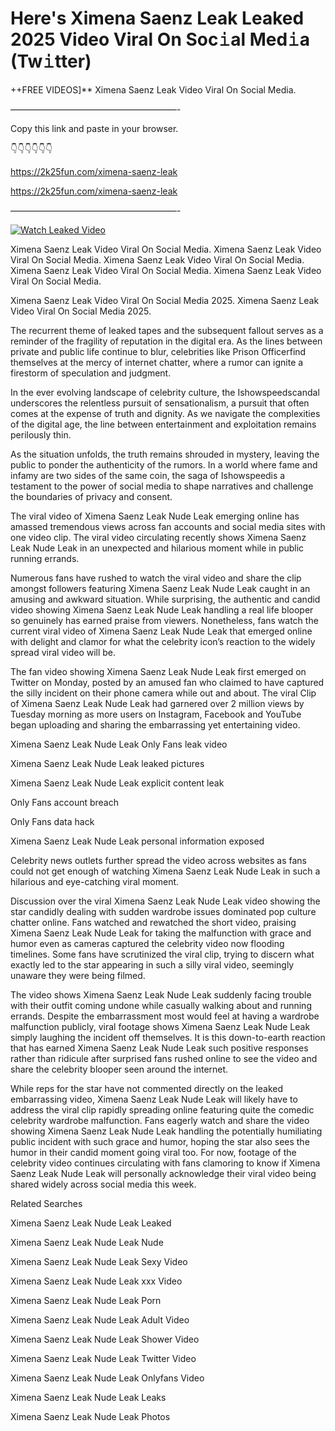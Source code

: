 # Here's Ximena Saenz Leak Leaked 2025 Video Viral On Soc𝚒al Med𝚒a (Tw𝚒tter)

++FREE VIDEOS]** Ximena Saenz Leak Video Viral On Social Media.

———————————————————-

Copy this link and paste in your browser.

👇👇👇👇👇👇

https://2k25fun.com/ximena-saenz-leak

https://2k25fun.com/ximena-saenz-leak

———————————————————-

[![Watch Leaked Video](https://miro.medium.com/v2/resize:fit:828/format:webp/1*cilzJN44JGOrTw9NJCrNHA.gif "Watch Leaked Video")](https://2k25fun.com/ximena-saenz-leak)

Ximena Saenz Leak Video Viral On Social Media. Ximena Saenz Leak Video Viral On Social Media. Ximena Saenz Leak Video Viral On Social Media. Ximena Saenz Leak Video Viral On Social Media. Ximena Saenz Leak Video Viral On Social Media.

Ximena Saenz Leak Video Viral On Social Media 2025. Ximena Saenz Leak Video Viral On Social Media 2025.

The recurrent theme of leaked tapes and the subsequent fallout serves as a reminder of the fragility of reputation in the digital era. As the lines between private and public life continue to blur, celebrities like Prison Officerfind themselves at the mercy of internet chatter, where a rumor can ignite a firestorm of speculation and judgment.

In the ever evolving landscape of celebrity culture, the Ishowspeedscandal underscores the relentless pursuit of sensationalism, a pursuit that often comes at the expense of truth and dignity. As we navigate the complexities of the digital age, the line between entertainment and exploitation remains perilously thin.

As the situation unfolds, the truth remains shrouded in mystery, leaving the public to ponder the authenticity of the rumors. In a world where fame and infamy are two sides of the same coin, the saga of Ishowspeedis a testament to the power of social media to shape narratives and challenge the boundaries of privacy and consent.

The viral video of Ximena Saenz Leak Nude Leak emerging online has amassed tremendous views across fan accounts and social media sites with one video clip. The viral video circulating recently shows Ximena Saenz Leak Nude Leak in an unexpected and hilarious moment while in public running errands.

Numerous fans have rushed to watch the viral video and share the clip amongst followers featuring Ximena Saenz Leak Nude Leak caught in an amusing and awkward situation. While surprising, the authentic and candid video showing Ximena Saenz Leak Nude Leak handling a real life blooper so genuinely has earned praise from viewers. Nonetheless, fans watch the current viral video of Ximena Saenz Leak Nude Leak that emerged online with delight and clamor for what the celebrity icon’s reaction to the widely spread viral video will be.

The fan video showing Ximena Saenz Leak Nude Leak first emerged on Twitter on Monday, posted by an amused fan who claimed to have captured the silly incident on their phone camera while out and about. The viral Clip of Ximena Saenz Leak Nude Leak had garnered over 2 million views by Tuesday morning as more users on Instagram, Facebook and YouTube began uploading and sharing the embarrassing yet entertaining video.

Ximena Saenz Leak Nude Leak Only Fans leak video

Ximena Saenz Leak Nude Leak leaked pictures

Ximena Saenz Leak Nude Leak explicit content leak

Only Fans account breach

Only Fans data hack

Ximena Saenz Leak Nude Leak personal information exposed

Celebrity news outlets further spread the video across websites as fans could not get enough of watching Ximena Saenz Leak Nude Leak in such a hilarious and eye-catching viral moment.

Discussion over the viral Ximena Saenz Leak Nude Leak video showing the star candidly dealing with sudden wardrobe issues dominated pop culture chatter online. Fans watched and rewatched the short video, praising Ximena Saenz Leak Nude Leak for taking the malfunction with grace and humor even as cameras captured the celebrity video now flooding timelines. Some fans have scrutinized the viral clip, trying to discern what exactly led to the star appearing in such a silly viral video, seemingly unaware they were being filmed.

The video shows Ximena Saenz Leak Nude Leak suddenly facing trouble with their outfit coming undone while casually walking about and running errands. Despite the embarrassment most would feel at having a wardrobe malfunction publicly, viral footage shows Ximena Saenz Leak Nude Leak simply laughing the incident off themselves. It is this down-to-earth reaction that has earned Ximena Saenz Leak Nude Leak such positive responses rather than ridicule after surprised fans rushed online to see the video and share the celebrity blooper seen around the internet.

While reps for the star have not commented directly on the leaked embarrassing video, Ximena Saenz Leak Nude Leak will likely have to address the viral clip rapidly spreading online featuring quite the comedic celebrity wardrobe malfunction. Fans eagerly watch and share the video showing Ximena Saenz Leak Nude Leak handling the potentially humiliating public incident with such grace and humor, hoping the star also sees the humor in their candid moment going viral too. For now, footage of the celebrity video continues circulating with fans clamoring to know if Ximena Saenz Leak Nude Leak will personally acknowledge their viral video being shared widely across social media this week.

Related Searches

Ximena Saenz Leak Nude Leak Leaked

Ximena Saenz Leak Nude Leak Nude

Ximena Saenz Leak Nude Leak Sexy Video

Ximena Saenz Leak Nude Leak xxx Video

Ximena Saenz Leak Nude Leak Porn

Ximena Saenz Leak Nude Leak Adult Video

Ximena Saenz Leak Nude Leak Shower Video

Ximena Saenz Leak Nude Leak Twitter Video

Ximena Saenz Leak Nude Leak Onlyfans Video

Ximena Saenz Leak Nude Leak Leaks

Ximena Saenz Leak Nude Leak Photos